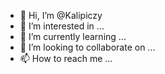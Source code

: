 - 👋 Hi, I’m @Kalipiczy
- 👀 I’m interested in ...
- 🌱 I’m currently learning ...
- 💞️ I’m looking to collaborate on ...
- 📫 How to reach me ...

<!---
Kalipiczy/Kalipiczy is a ✨ special ✨ repository because its `README.md` (this file) appears on your GitHub profile.
You can click the Preview link to take a look at your changes.
--->
